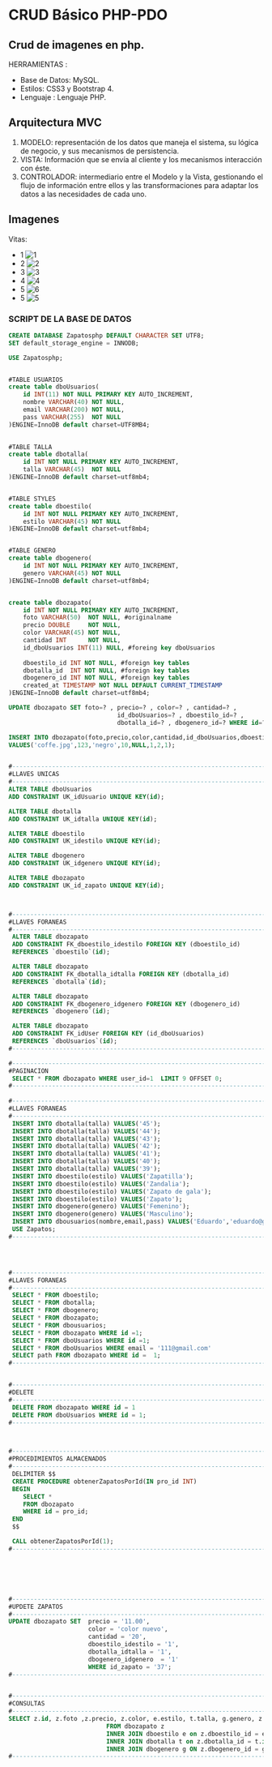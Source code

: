 # CRUD Básico PHP-PDO
Crud de imagenes en php.
------------

HERRAMIENTAS :
- Base de Datos: MySQL.
- Estilos: CSS3 y Bootstrap 4.
- Lenguaje : Lenguaje PHP.

## Arquitectura MVC
1. MODELO: representación de los datos que maneja el sistema, su lógica de negocio, y sus mecanismos de persistencia.
2. VISTA: Información que se envía al cliente y los mecanismos interacción con éste.
3. CONTROLADOR: intermediario entre el Modelo y la Vista, gestionando el flujo de información entre ellos y las transformaciones para adaptar los datos a las necesidades de cada uno.

## Imagenes
Vitas:
- 1
![1](https://user-images.githubusercontent.com/68178186/101994904-1f20c600-3c94-11eb-8d8e-cf65c412638b.PNG)
- 2
![2](https://user-images.githubusercontent.com/68178186/101994906-234ce380-3c94-11eb-9a36-43f24bc02d89.PNG)
- 3
![3](https://user-images.githubusercontent.com/68178186/101994907-25af3d80-3c94-11eb-9a14-5eb60e8c6df7.PNG)
- 4
![4](https://user-images.githubusercontent.com/68178186/101994911-28119780-3c94-11eb-92b3-76592e221d54.PNG)
- 5
![6](https://user-images.githubusercontent.com/68178186/101995056-301e0700-3c95-11eb-8358-6e5c87e64526.PNG)
- 5
![5](https://user-images.githubusercontent.com/68178186/101994914-2b0c8800-3c94-11eb-9a49-43c39722531d.PNG)


### SCRIPT DE LA BASE DE DATOS
```sql
CREATE DATABASE Zapatosphp DEFAULT CHARACTER SET UTF8;
SET default_storage_engine = INNODB;

USE Zapatosphp;


#TABLE USUARIOS 
create table dboUsuarios(
    id INT(11) NOT NULL PRIMARY KEY AUTO_INCREMENT,
    nombre VARCHAR(40) NOT NULL,
    email VARCHAR(200) NOT NULL,
    pass VARCHAR(255)  NOT NULL
)ENGINE=InnoDB default charset=UTF8MB4;

 
#TABLE TALLA
create table dbotalla(
    id INT NOT NULL PRIMARY KEY AUTO_INCREMENT,
    talla VARCHAR(45)  NOT NULL
)ENGINE=InnoDB default charset=utf8mb4;


#TABLE STYLES
create table dboestilo(
    id INT NOT NULL PRIMARY KEY AUTO_INCREMENT,
    estilo VARCHAR(45) NOT NULL
)ENGINE=InnoDB default charset=utf8mb4;


#TABLE GENERO
create table dbogenero(
    id INT NOT NULL PRIMARY KEY AUTO_INCREMENT,
    genero VARCHAR(45) NOT NULL
)ENGINE=InnoDB default charset=utf8mb4;


create table dbozapato(
    id INT NOT NULL PRIMARY KEY AUTO_INCREMENT,
    foto VARCHAR(50)  NOT NULL, #originalname
    precio DOUBLE     NOT NULL,
    color VARCHAR(45) NOT NULL,
    cantidad INT      NOT NULL, 
    id_dboUsuarios INT(11) NULL, #foreing key dboUsuarios
  
    dboestilo_id INT NOT NULL, #foreign key tables
    dbotalla_id  INT NOT NULL, #foreign key tables
    dbogenero_id INT NOT NULL, #foreign key tables
    created_at TIMESTAMP NOT NULL DEFAULT CURRENT_TIMESTAMP
)ENGINE=InnoDB default charset=utf8mb4;

UPDATE dbozapato SET foto=? , precio=? , color=? , cantidad=? , 
                              id_dboUsuarios=? , dboestilo_id=? ,
                              dbotalla_id=? , dbogenero_id=? WHERE id=?;

INSERT INTO dbozapato(foto,precio,color,cantidad,id_dboUsuarios,dboestilo_id,dbotalla_id,dbogenero_id) 
VALUES('coffe.jpg',123,'negro',10,NULL,1,2,1);


#----------------------------------------------------------------------
#LLAVES UNICAS
#----------------------------------------------------------------------
ALTER TABLE dboUsuarios
ADD CONSTRAINT UK_idUsuario UNIQUE KEY(id);

ALTER TABLE dbotalla
ADD CONSTRAINT UK_idtalla UNIQUE KEY(id);

ALTER TABLE dboestilo
ADD CONSTRAINT UK_idestilo UNIQUE KEY(id);

ALTER TABLE dbogenero
ADD CONSTRAINT UK_idgenero UNIQUE KEY(id);

ALTER TABLE dbozapato
ADD CONSTRAINT UK_id_zapato UNIQUE KEY(id);



#----------------------------------------------------------------------
#LLAVES FORANEAS
#----------------------------------------------------------------------
 ALTER TABLE dbozapato
 ADD CONSTRAINT FK_dboestilo_idestilo FOREIGN KEY (dboestilo_id) 
 REFERENCES `dboestilo`(id);

 ALTER TABLE dbozapato
 ADD CONSTRAINT FK_dbotalla_idtalla FOREIGN KEY (dbotalla_id) 
 REFERENCES `dbotalla`(id);

 ALTER TABLE dbozapato
 ADD CONSTRAINT FK_dbogenero_idgenero FOREIGN KEY (dbogenero_id)
 REFERENCES `dbogenero`(id);

 ALTER TABLE dbozapato
 ADD CONSTRAINT FK_idUser FOREIGN KEY (id_dboUsuarios)
 REFERENCES `dboUsuarios`(id);
#----------------------------------------------------------------------

#----------------------------------------------------------------------
#PAGINACION
 SELECT * FROM dbozapato WHERE user_id=1  LIMIT 9 OFFSET 0;
#----------------------------------------------------------------------
						
#----------------------------------------------------------------------
#LLAVES FORANEAS
#----------------------------------------------------------------------
 INSERT INTO dbotalla(talla) VALUES('45');
 INSERT INTO dbotalla(talla) VALUES('44');
 INSERT INTO dbotalla(talla) VALUES('43');
 INSERT INTO dbotalla(talla) VALUES('42');
 INSERT INTO dbotalla(talla) VALUES('41');
 INSERT INTO dbotalla(talla) VALUES('40');
 INSERT INTO dbotalla(talla) VALUES('39');
 INSERT INTO dboestilo(estilo) VALUES('Zapatilla');
 INSERT INTO dboestilo(estilo) VALUES('Zandalia');
 INSERT INTO dboestilo(estilo) VALUES('Zapato de gala');
 INSERT INTO dboestilo(estilo) VALUES('Zapato');
 INSERT INTO dbogenero(genero) VALUES('Femenino');
 INSERT INTO dbogenero(genero) VALUES('Masculino');
 INSERT INTO dbousuarios(nombre,email,pass) VALUES('Eduardo','eduardo@gmail.com','anthony123');
 USE Zapatos;
#----------------------------------------------------------------------




#----------------------------------------------------------------------
#LLAVES FORANEAS
#----------------------------------------------------------------------
 SELECT * FROM dboestilo;
 SELECT * FROM dbotalla;
 SELECT * FROM dbogenero;
 SELECT * FROM dbozapato;
 SELECT * FROM dbousuarios;
 SELECT * FROM dbozapato WHERE id =1;
 SELECT * FROM dboUsuarios WHERE id =1;
 SELECT * FROM dboUsuarios WHERE email = '111@gmail.com'
 SELECT path FROM dbozapato WHERE id =  1;
#----------------------------------------------------------------------


#----------------------------------------------------------------------
#DELETE
#----------------------------------------------------------------------
 DELETE FROM dbozapato WHERE id = 1
 DELETE FROM dboUsuarios WHERE id = 1;
#----------------------------------------------------------------------



#----------------------------------------------------------------------
#PROCEDIMIENTOS ALMACENADOS
#----------------------------------------------------------------------
 DELIMITER $$
 CREATE PROCEDURE obtenerZapatosPorId(IN pro_id INT)
 BEGIN
    SELECT * 
    FROM dbozapato
    WHERE id = pro_id;
 END
 $$

 CALL obtenerZapatosPorId(1);
#----------------------------------------------------------------------






#----------------------------------------------------------------------
#UPDETE ZAPATOS
#----------------------------------------------------------------------
UPDATE dbozapato SET  precio = '11.00',
                      color = 'color nuevo',
                      cantidad = '20',
                      dboestilo_idestilo = '1',
                      dbotalla_idtalla = '1',
                      dbogenero_idgenero  = '1'
                      WHERE id_zapato = '37';
#----------------------------------------------------------------------


#----------------------------------------------------------------------
#CONSULTAS
#----------------------------------------------------------------------
SELECT z.id, z.foto ,z.precio, z.color, e.estilo, t.talla, g.genero, z.cantidad 
                           FROM dbozapato z 
                           INNER JOIN dboestilo e on z.dboestilo_id = e.id
                           INNER JOIN dbotalla t on z.dbotalla_id = t.id
                           INNER JOIN dbogenero g ON z.dbogenero_id = g.id;
#----------------------------------------------------------------------
```
